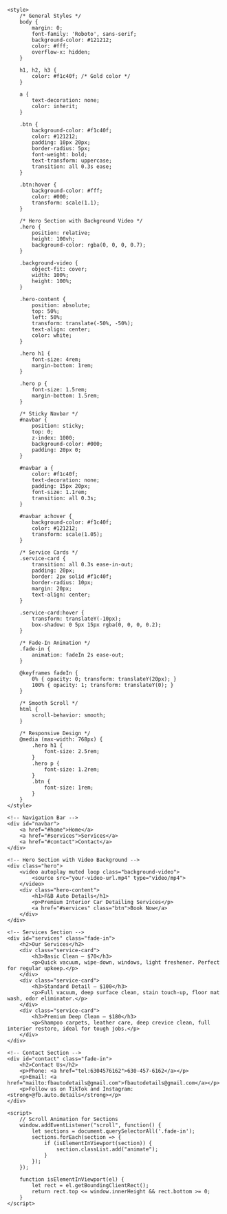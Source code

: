 <!DOCTYPE html>
<html lang="en">
<head>
    <meta charset="UTF-8">
    <meta name="viewport" content="width=device-width, initial-scale=1.0">
    <meta name="description" content="F&B Auto Details provides top-tier interior car detailing services including vacuuming, upholstery cleaning, and full interior restoration. Book now for a spotless car!">
    <meta name="keywords" content="auto detailing, car cleaning, upholstery, vacuum, interior restoration, auto detailing services">
    <meta property="og:title" content="F&B Auto Details | Interior Car Detailing">
    <meta property="og:description" content="Best auto detailing services for a clean and fresh interior. Book your appointment with F&B Auto Details!">
    <meta property="og:image" content="image-url.jpg">
    <title>F&B Auto Details</title>
    <link href="https://fonts.googleapis.com/css2?family=Poppins:wght@300;400;600&family=Roboto:wght@300;400;500&display=swap" rel="stylesheet">

    <style>
        /* General Styles */
        body {
            margin: 0;
            font-family: 'Roboto', sans-serif;
            background-color: #121212;
            color: #fff;
            overflow-x: hidden;
        }

        h1, h2, h3 {
            color: #f1c40f; /* Gold color */
        }

        a {
            text-decoration: none;
            color: inherit;
        }

        .btn {
            background-color: #f1c40f;
            color: #121212;
            padding: 10px 20px;
            border-radius: 5px;
            font-weight: bold;
            text-transform: uppercase;
            transition: all 0.3s ease;
        }

        .btn:hover {
            background-color: #fff;
            color: #000;
            transform: scale(1.1);
        }

        /* Hero Section with Background Video */
        .hero {
            position: relative;
            height: 100vh;
            background-color: rgba(0, 0, 0, 0.7);
        }

        .background-video {
            object-fit: cover;
            width: 100%;
            height: 100%;
        }

        .hero-content {
            position: absolute;
            top: 50%;
            left: 50%;
            transform: translate(-50%, -50%);
            text-align: center;
            color: white;
        }

        .hero h1 {
            font-size: 4rem;
            margin-bottom: 1rem;
        }

        .hero p {
            font-size: 1.5rem;
            margin-bottom: 1.5rem;
        }

        /* Sticky Navbar */
        #navbar {
            position: sticky;
            top: 0;
            z-index: 1000;
            background-color: #000;
            padding: 20px 0;
        }

        #navbar a {
            color: #f1c40f;
            text-decoration: none;
            padding: 15px 20px;
            font-size: 1.1rem;
            transition: all 0.3s;
        }

        #navbar a:hover {
            background-color: #f1c40f;
            color: #121212;
            transform: scale(1.05);
        }

        /* Service Cards */
        .service-card {
            transition: all 0.3s ease-in-out;
            padding: 20px;
            border: 2px solid #f1c40f;
            border-radius: 10px;
            margin: 20px;
            text-align: center;
        }

        .service-card:hover {
            transform: translateY(-10px);
            box-shadow: 0 5px 15px rgba(0, 0, 0, 0.2);
        }

        /* Fade-In Animation */
        .fade-in {
            animation: fadeIn 2s ease-out;
        }

        @keyframes fadeIn {
            0% { opacity: 0; transform: translateY(20px); }
            100% { opacity: 1; transform: translateY(0); }
        }

        /* Smooth Scroll */
        html {
            scroll-behavior: smooth;
        }

        /* Responsive Design */
        @media (max-width: 768px) {
            .hero h1 {
                font-size: 2.5rem;
            }
            .hero p {
                font-size: 1.2rem;
            }
            .btn {
                font-size: 1rem;
            }
        }
    </style>
</head>
<body>

    <!-- Navigation Bar -->
    <div id="navbar">
        <a href="#home">Home</a>
        <a href="#services">Services</a>
        <a href="#contact">Contact</a>
    </div>

    <!-- Hero Section with Video Background -->
    <div class="hero">
        <video autoplay muted loop class="background-video">
            <source src="your-video-url.mp4" type="video/mp4">
        </video>
        <div class="hero-content">
            <h1>F&B Auto Details</h1>
            <p>Premium Interior Car Detailing Services</p>
            <a href="#services" class="btn">Book Now</a>
        </div>
    </div>

    <!-- Services Section -->
    <div id="services" class="fade-in">
        <h2>Our Services</h2>
        <div class="service-card">
            <h3>Basic Clean – $70</h3>
            <p>Quick vacuum, wipe-down, windows, light freshener. Perfect for regular upkeep.</p>
        </div>
        <div class="service-card">
            <h3>Standard Detail – $100</h3>
            <p>Full vacuum, deep surface clean, stain touch-up, floor mat wash, odor eliminator.</p>
        </div>
        <div class="service-card">
            <h3>Premium Deep Clean – $180</h3>
            <p>Shampoo carpets, leather care, deep crevice clean, full interior restore, ideal for tough jobs.</p>
        </div>
    </div>

    <!-- Contact Section -->
    <div id="contact" class="fade-in">
        <h2>Contact Us</h2>
        <p>Phone: <a href="tel:6304576162">630-457-6162</a></p>
        <p>Email: <a href="mailto:fbautodetails@gmail.com">fbautodetails@gmail.com</a></p>
        <p>Follow us on TikTok and Instagram: <strong>@fb.auto.details</strong></p>
    </div>

    <script>
        // Scroll Animation for Sections
        window.addEventListener("scroll", function() {
            let sections = document.querySelectorAll('.fade-in');
            sections.forEach(section => {
                if (isElementInViewport(section)) {
                    section.classList.add("animate");
                }
            });
        });

        function isElementInViewport(el) {
            let rect = el.getBoundingClientRect();
            return rect.top <= window.innerHeight && rect.bottom >= 0;
        }
    </script>
</body>
</html>
